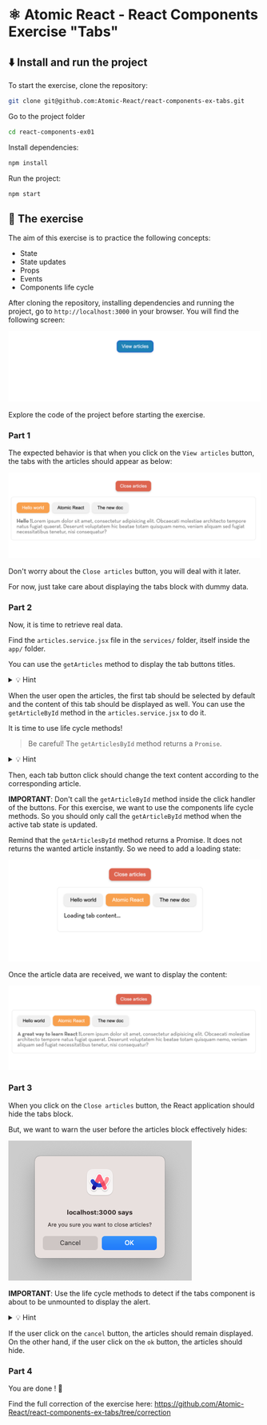 # ⚛️ Atomic React - React Components Exercise "Tabs"

## ⬇️ Install and run the project

To start the exercise, clone the repository:

```bash
git clone git@github.com:Atomic-React/react-components-ex-tabs.git
```

Go to the project folder

```bash
cd react-components-ex01
```

Install dependencies:

```bash
npm install
```

Run the project:

```bash
npm start
```

## 📝 The exercise

The aim of this exercise is to practice the following concepts:

* State
* State updates
* Props
* Events
* Components life cycle

After cloning the repository, installing dependencies and running the project, go to `http://localhost:3000` in your browser. You will find the following screen:

![Default view](docs/images/default_view.png)

Explore the code of the project before starting the exercise.

### Part 1

The expected behavior is that when you click on the `View articles` button, the tabs with the articles should appear as below:

![Tabs](docs/images/tabs.png)

Don't worry about the `Close articles` button, you will deal with it later.

For now, just take care about displaying the tabs block with dummy data.

### Part 2

Now, it is time to retrieve real data.

Find the `articles.service.jsx` file in the `services/` folder, itself inside the `app/` folder.

You can use the `getArticles` method to display the tab buttons titles.

<details>
 <summary>💡 Hint</summary>
 <p>
  The `getArticles` method returns the `id` of each article. Use it to trigger a `click` handler that will be used to get the article according to the `id` of the article's button the user clicked on.
 </p>
</details>

When the user open the articles, the first tab should be selected by default and the content of this tab should be displayed as well.  You can use the `getArticleById` method in the `articles.service.jsx` to do it.

It is time to use life cycle methods!

> Be careful! The `getArticlesById` method returns a `Promise`.

<details>
 <summary>💡 Hint</summary>
 <p>
  Use the `componentDidMount` method in the tabs component to retrieve an article by its id.
 </p>
</details>

Then, each tab button click should change the text content according to the corresponding article.

**IMPORTANT**: Don't call the `getArticleById` method inside the click handler of the buttons. For this exercise, we want to use the components life cycle methods. So you should only call the `getArticleById` method when the active tab state is updated.

Remind that the `getArticlesById` method returns a Promise. It does not returns the wanted article instantly. So we need to add a loading state:

![Changing tab loading](docs/images/changing_tab_loading.png)

Once the article data are received, we want to display the content:

![Changing tab content](docs/images/changing_tab_content.png)

### Part 3

When you click on the `Close articles` button, the React application should hide the tabs block.

But, we want to warn the user before the articles block effectively hides:

![On close alert](docs/images/on_close_articles.png)

**IMPORTANT**: Use the life cycle methods to detect if the tabs component is about to be unmounted to display the alert.

<details>
 <summary>💡 Hint</summary>
 <p>
  The method you are looking for is `componentWillUnmount`.
 </p>
</details>

If the user click on the `cancel` button, the articles should remain displayed. On the other hand, if the user click on the `ok` button, the articles should hide.

### Part 4

You are done ! 🎉

Find the full correction of the exercise here: <https://github.com/Atomic-React/react-components-ex-tabs/tree/correction>
